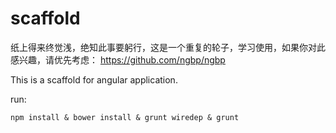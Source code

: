 scaffold
========

纸上得来终觉浅，绝知此事要躬行，这是一个重复的轮子，学习使用，如果你对此感兴趣，请优先考虑：
https://github.com/ngbp/ngbp


This is a scaffold for angular application.


run:

	npm install & bower install & grunt wiredep & grunt